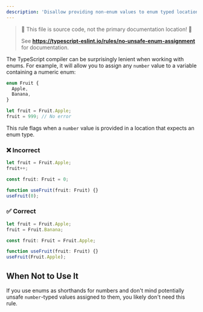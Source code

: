 ```yaml
---
description: 'Disallow providing non-enum values to enum typed locations.'
---
```


> 🛑 This file is source code, not the primary documentation location! 🛑
>
> See **https://typescript-eslint.io/rules/no-unsafe-enum-assignment** for documentation.

The TypeScript compiler can be surprisingly lenient when working with enums.
For example, it will allow you to assign any `number` value to a variable containing a numeric enum:

```ts
enum Fruit {
  Apple,
  Banana,
}

let fruit = Fruit.Apple;
fruit = 999; // No error
```

This rule flags when a `number` value is provided in a location that expects an enum type.

<!--tabs-->

### ❌ Incorrect

```ts
let fruit = Fruit.Apple;
fruit++;
```

```ts
const fruit: Fruit = 0;
```

```ts
function useFruit(fruit: Fruit) {}
useFruit(0);
```

### ✅ Correct

```ts
let fruit = Fruit.Apple;
fruit = Fruit.Banana;
```

```ts
const fruit: Fruit = Fruit.Apple;
```

```ts
function useFruit(fruit: Fruit) {}
useFruit(Fruit.Apple);
```

<!--/tabs-->

## When Not to Use It

If you use enums as shorthands for numbers and don't mind potentially unsafe `number`-typed values assigned to them, you likely don't need this rule.
